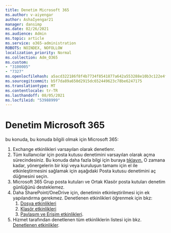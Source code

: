 ```yaml
---
title: Denetim Microsoft 365
ms.author: v-aiyengar
author: AshaIyengar21
manager: dansimp
ms.date: 02/26/2021
ms.audience: Admin
ms.topic: article
ms.service: o365-administration
ROBOTS: NOINDEX, NOFOLLOW
localization_priority: Normal
ms.collection: Adm_O365
ms.custom:
- "3100005"
- "7327"
ms.openlocfilehash: a5acd322186f8f4b7734f8541877a642a553288e10b3c122e4f276b9bb611308
ms.sourcegitcommit: b5f7da89a650d2915dc652449623c78be6247175
ms.translationtype: MT
ms.contentlocale: tr-TR
ms.lasthandoff: 08/05/2021
ms.locfileid: "53988999"
---
```

# <a name="auditing-in-microsoft-365"></a>Denetim Microsoft 365

bu konuda, bu konuda bilgili olmak için Microsoft 365:

1. Exchange etkinlikleri varsayılan olarak denetlenr.
1. Tüm kullanıcılar için posta kutusu denetimini varsayılan olarak açma sürecindesiniz. Bu konuda daha fazla bilgi için buraya [tıklayın.](https://techcommunity.microsoft.com/t5/Security-Privacy-and-Compliance/Exchange-Mailbox-Auditing-will-be-enabled-by-default/ba-p/215171) O zamana kadar, yönergelerin bir kişi veya kuruluşun tamamı için el ile etkinleştirmesini sağlamak için aşağıdaki Posta kutusu denetimini aç düğmesini seçin.
1. Microsoft 365 Grup posta kutuları ve Ortak Klasör posta kutuları denetim günlüğünü desteklemez.
1. Daha SharePoint/OneDrive için, denetimin etkinleştirilmesi için ek yapılandırma gerekmez. Denetlenen etkinlikleri öğrenmek için bkz:
    1. [Dosya etkinlikleri](https://docs.microsoft.com/office365/securitycompliance/search-the-audit-log-in-security-and-compliance#file-and-page-activities)
    1. [Klasör etkinlikleri](https://docs.microsoft.com/office365/securitycompliance/search-the-audit-log-in-security-and-compliance#folder-activities)
    1. [Paylaşım ve Erişim etkinlikleri](https://docs.microsoft.com/office365/securitycompliance/search-the-audit-log-in-security-and-compliance#sharing-and-access-request-activities).
1. Hizmet tarafından denetlenen tüm etkinliklerin listesi için bkz. [Denetlenen etkinlikler](https://docs.microsoft.com/office365/securitycompliance/search-the-audit-log-in-security-and-compliance#audited-activities).
